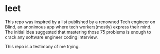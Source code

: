 # leet 

This repo was inspired by a list published by a renowned Tech engineer on Blind, an anonimous app where tech workers(mostly) express their mind. The initial idea suggested that mastering those 75 problems is enough to crack any software engineer coding interview.

This repo is a testimony of me trying.
